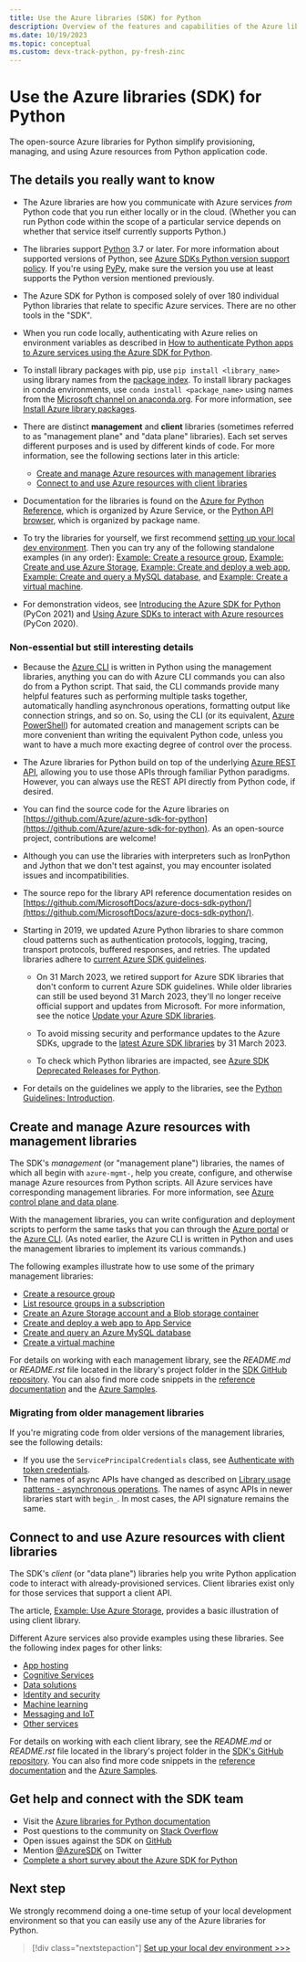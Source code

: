 ```yaml
---
title: Use the Azure libraries (SDK) for Python
description: Overview of the features and capabilities of the Azure libraries for Python that help developers be more productive when creating, using, and managing Azure resources.
ms.date: 10/19/2023
ms.topic: conceptual
ms.custom: devx-track-python, py-fresh-zinc
---
```


# Use the Azure libraries (SDK) for Python

The open-source Azure libraries for Python simplify provisioning, managing, and using Azure resources from Python application code.

## The details you really want to know

- The Azure libraries are how you communicate with Azure services *from* Python code that you run either locally or in the cloud. (Whether you can run Python code within the scope of a particular service depends on whether that service itself currently supports Python.)

- The libraries support [Python](https://www.python.org/) 3.7 or later. For more information about supported versions of Python, see [Azure SDKs Python version support policy](https://github.com/Azure/azure-sdk-for-python/wiki/Azure-SDKs-Python-version-support-policy). If you're using [PyPy](https://www.pypy.org/), make sure the version you use at least supports the Python version mentioned previously.

- The Azure SDK for Python is composed solely of over 180 individual Python libraries that relate to specific Azure services. There are no other tools in the "SDK".

- When you run code locally, authenticating with Azure relies on environment variables as described in [How to authenticate Python apps to Azure services using the Azure SDK for Python](./authentication-overview.md#authentication-during-local-development).

- To install library packages with pip, use `pip install <library_name>` using library names from the [package index](azure-sdk-library-package-index.md). To install library packages in conda environments, use `conda install <package_name>` using names from the [Microsoft channel on anaconda.org](https://anaconda.org/microsoft/repo). For more information, see [Install Azure library packages](azure-sdk-install.md).

- There are distinct **management** and **client** libraries (sometimes referred to as "management plane" and "data plane" libraries). Each set serves different purposes and is used by different kinds of code. For more information, see the following sections later in this article:
  - [Create and manage Azure resources with management libraries](#create-and-manage-azure-resources-with-management-libraries)
  - [Connect to and use Azure resources with client libraries](#connect-to-and-use-azure-resources-with-client-libraries)

- Documentation for the libraries is found on the [Azure for Python Reference](/python/api/overview/azure/), which is organized by Azure Service, or the [Python API browser](/python/api/), which is organized by package name.

- To try the libraries for yourself, we first recommend [setting up your local dev environment](../configure-local-development-environment.md). Then you can try any of the following standalone examples (in any order): [Example: Create a resource group](./examples/azure-sdk-example-resource-group.md), [Example: Create and use Azure Storage](./examples/azure-sdk-example-storage.md), [Example: Create and deploy a web app](./examples/azure-sdk-example-web-app.md), [Example: Create and query a MySQL database](./examples/azure-sdk-example-database.md), and [Example: Create a virtual machine](./examples/azure-sdk-example-virtual-machines.md).

- For demonstration videos, see <a href="https://www.youtube.com/watch?v=4xoJLCFP4_4" target="_blank">Introducing the Azure SDK for Python</a> (PyCon 2021) and <a href="https://www.youtube.com/watch?v=M1pVxItg2Mg&feature=youtu.be&ocid=AID3006292" target="_blank">Using Azure SDKs to interact with Azure resources</a> (PyCon 2020).

### Non-essential but still interesting details

- Because the [Azure CLI](/cli/azure/install-azure-cli) is written in Python using the management libraries, anything you can do with Azure CLI commands you can also do from a Python script. That said, the CLI commands provide many helpful features such as performing multiple tasks together, automatically handling asynchronous operations, formatting output like connection strings, and so on. So, using the CLI (or its equivalent, [Azure PowerShell](/powershell/azure/install-az-ps)) for automated creation and management scripts can be more convenient than writing the equivalent Python code, unless you want to have a much more exacting degree of control over the process.

- The Azure libraries for Python build on top of the underlying [Azure REST API](/rest/api/azure/), allowing you to use those APIs through familiar Python paradigms. However, you can always use the REST API directly from Python code, if desired.

- You can find the source code for the Azure libraries on [https://github.com/Azure/azure-sdk-for-python](https://github.com/Azure/azure-sdk-for-python). As an open-source project, contributions are welcome!

- Although you can use the libraries with interpreters such as IronPython and Jython that we don't test against, you may encounter isolated issues and incompatibilities.

- The source repo for the library API reference documentation resides on [https://github.com/MicrosoftDocs/azure-docs-sdk-python/](https://github.com/MicrosoftDocs/azure-docs-sdk-python/).

- Starting in 2019, we updated Azure Python libraries to share common cloud patterns such as authentication protocols, logging, tracing, transport protocols, buffered responses, and retries. The updated libraries adhere to [current Azure SDK guidelines](https://azure.github.io/azure-sdk/general_introduction.html).

  - On 31 March 2023, we retired support for Azure SDK libraries that don't conform to current Azure SDK guidelines. While older libraries can still be used beyond 31 March 2023, they'll no longer receive official support and updates from Microsoft. For more information, see the notice [Update your Azure SDK libraries](https://azure.microsoft.com/updates/support-for-azure-sdk-libraries-that-do-not-conform-to-our-current-azure-sdk-guidelines-will-be-retired-as-of-31-march-2023/).

  - To avoid missing security and performance updates to the Azure SDKs, upgrade to the [latest Azure SDK libraries](https://azure.github.io/azure-sdk/) by 31 March 2023.

  - To check which Python libraries are impacted, see [Azure SDK Deprecated Releases for Python](https://azure.github.io/azure-sdk/releases/deprecated/index.html#python).

- For details on the guidelines we apply to the libraries, see the [Python Guidelines: Introduction](https://azure.github.io/azure-sdk/python_design.html#introduction).

## Create and manage Azure resources with management libraries

The SDK's *management* (or "management plane") libraries, the names of which all begin with `azure-mgmt-`, help you create, configure, and otherwise manage Azure resources from Python scripts. All Azure services have corresponding management libraries. For more information, see [Azure control plane and data plane](/azure/azure-resource-manager/management/control-plane-and-data-plane).

With the management libraries, you can write configuration and deployment scripts to perform the same tasks that you can through the [Azure portal](https://portal.azure.com) or the [Azure CLI](/cli/azure/install-azure-cli). (As noted earlier, the Azure CLI is written in Python and uses the management libraries to implement its various commands.)

The following examples illustrate how to use some of the primary management libraries:

- [Create a resource group](./examples/azure-sdk-example-resource-group.md)
- [List resource groups in a subscription](./examples/azure-sdk-example-list-resource-groups.md)
- [Create an Azure Storage account and a Blob storage container](./examples/azure-sdk-example-storage.md)
- [Create and deploy a web app to App Service](./examples/azure-sdk-example-web-app.md)
- [Create and query an Azure MySQL database](./examples/azure-sdk-example-database.md)
- [Create a virtual machine](./examples/azure-sdk-example-virtual-machines.md)

For details on working with each management library, see the *README.md* or *README.rst* file located in the library's project folder in the [SDK GitHub repository](https://github.com/Azure/azure-sdk-for-python/tree/master/sdk). You can also find more code snippets in the [reference documentation](/python/api) and the [Azure Samples](/samples/browse/?languages=python&term=Getting%20started%20-%20Managing).

### Migrating from older management libraries

If you're migrating code from older versions of the management libraries, see the following details:

- If you use the `ServicePrincipalCredentials` class, see [Authenticate with token credentials](./authentication-azure-hosted-apps.md).
- The names of async APIs have changed as described on [Library usage patterns - asynchronous operations](azure-sdk-library-usage-patterns.md#asynchronous-operations). The names of async APIs in newer libraries start with `begin_`. In most cases, the API signature remains the same.

## Connect to and use Azure resources with client libraries

The SDK's *client* (or "data plane") libraries help you write Python application code to interact with already-provisioned services. Client libraries exist only for those services that support a client API.

The article, [Example: Use Azure Storage](./examples/azure-sdk-example-storage-use.md), provides a basic illustration of using client library.

Different Azure services also provide examples using these libraries. See the following index pages for other links:

- [App hosting](../quickstarts-app-hosting.md)
- [Cognitive Services](../quickstarts-cognitive-services.md)
- [Data solutions](../quickstarts-data-solutions.md)
- [Identity and security](../quickstarts-identity-security.md)
- [Machine learning](../quickstarts-machine-learning.md)
- [Messaging and IoT](../quickstarts-messaging-iot.md)
- [Other services](../quickstarts-other-services.md)

For details on working with each client library, see the *README.md* or *README.rst* file located in the library's project folder in the [SDK's GitHub repository](https://github.com/Azure/azure-sdk-for-python/tree/master/sdk). You can also find more code snippets in the [reference documentation](/python/api) and the [Azure Samples](/samples/browse/?languages=python&products=azure).

## Get help and connect with the SDK team

- Visit the [Azure libraries for Python documentation](https://aka.ms/python-docs)
- Post questions to the community on [Stack Overflow](https://stackoverflow.com/questions/tagged/azure-sdk-python)
- Open issues against the SDK on [GitHub](https://github.com/Azure/azure-sdk-for-python/issues)
- Mention [@AzureSDK](https://twitter.com/AzureSdk/) on Twitter
- [Complete a short survey about the Azure SDK for Python](https://microsoft.qualtrics.com/jfe/form/SV_bNFX0HECjzPWMiG?Q_CHL=docs)

## Next step

We strongly recommend doing a one-time setup of your local development environment so that you can easily use any of the Azure libraries for Python.

> [!div class="nextstepaction"]
> [Set up your local dev environment >>>](../configure-local-development-environment.md)
